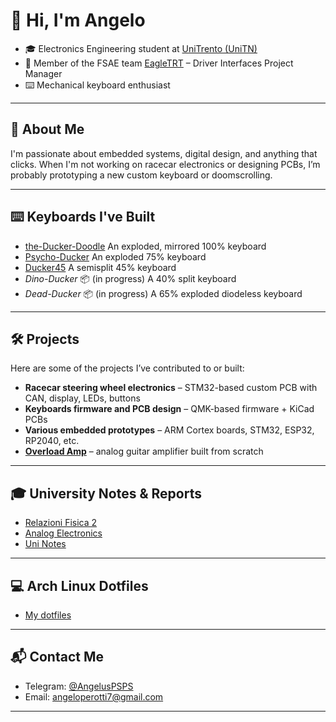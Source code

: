 # 👋 Hi, I'm Angelo

* 🎓 Electronics Engineering student at [UniTrento (UniTN)](https://www.unitn.it)
* 🔧 Member of the FSAE team [EagleTRT](https://www.eagletrt.it) – Driver Interfaces Project Manager
* ⌨️ Mechanical keyboard enthusiast

---

## 🧠 About Me

I'm passionate about embedded systems, digital design, and anything that clicks. When I'm not working on racecar electronics or designing PCBs, I’m probably prototyping a new custom keyboard or doomscrolling.

---

## ⌨️ Keyboards I've Built

* [the-Ducker-Doodle](https://github.com/Angelussss/the-Ducker-Doodle) An exploded, mirrored 100% keyboard
* [Psycho-Ducker](https://github.com/Angelussss/Psycho-Ducker) An exploded 75% keyboard
* [Ducker45](https://github.com/Angelussss/Ducker45) A semisplit 45% keyboard
* *Dino-Ducker* 📦 (in progress) A 40% split keyboard
* *Dead-Ducker* 📦 (in progress) A 65% exploded diodeless keyboard

---

## 🛠️ Projects

Here are some of the projects I’ve contributed to or built:

* **Racecar steering wheel electronics** – STM32-based custom PCB with CAN, display, LEDs, buttons
* **Keyboards firmware and PCB design** – QMK-based firmware + KiCad PCBs
* **Various embedded prototypes** – ARM Cortex boards, STM32, ESP32, RP2040, etc.
* **[Overload Amp](https://github.com/RiccardoSegala04/overload-amp)** – analog guitar amplifier built from scratch

---

## 🎓 University Notes & Reports

* [Relazioni Fisica 2](https://github.com/Angelussss/Relazioni-Fisica-2)
* [Analog Electronics](https://github.com/Angelussss/Analog-Electonics)
* [Uni Notes](https://github.com/Angelussss/Uni-Notes)

---

## 💻 Arch Linux Dotfiles

* [My dotfiles](https://github.com/Angelussss/dotfiles)

---

## 📬 Contact Me

* Telegram: [@AngelusPSPS](https://t.me/AngelusPSPS)
* Email: [angeloperotti7@gmail.com](mailto:angeloperotti7@gmail.com)

---
